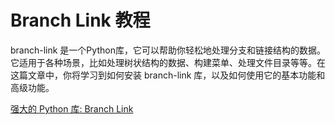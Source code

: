 # Branch Link 教程

<show-structure depth="3"/>

branch-link 是一个Python库，它可以帮助你轻松地处理分支和链接结构的数据。它适用于各种场景，比如处理树状结构的数据、构建菜单、处理文件目录等等。在这篇文章中，你将学习到如何安装 branch-link 库，以及如何使用它的基本功能和高级功能。

<seealso>
<category ref="ref_docs">
    <a href="https://mp.weixin.qq.com/s/lcsVOrQPh0J3xq1h7-wFow">强大的 Python 库: Branch Link</a>
</category>
<category ref="ref_github">
</category>
<category ref="ref_issues">
</category>
<category ref="ref_hf">
</category>
<category ref="ref_ms">
</category>
</seealso>
